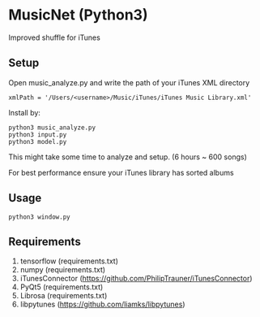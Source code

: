 # MusicNet (Python3)
Improved shuffle for iTunes

## Setup
Open music_analyze.py and write the path of your iTunes XML directory
```
xmlPath = '/Users/<username>/Music/iTunes/iTunes Music Library.xml'
```
Install by:
```
python3 music_analyze.py
python3 input.py
python3 model.py
```
This might take some time to analyze and setup. (6 hours ~ 600 songs)

For best performance ensure your iTunes library has sorted albums

## Usage
```
python3 window.py
```

## Requirements
1. tensorflow (requirements.txt)
2. numpy (requirements.txt)
3. iTunesConnector (https://github.com/PhilipTrauner/iTunesConnector)
4. PyQt5 (requirements.txt)
5. Librosa (requirements.txt)
6. libpytunes (https://github.com/liamks/libpytunes)
